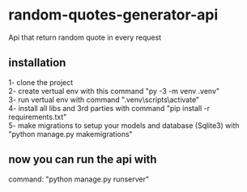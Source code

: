 # random-quotes-generator-api
Api that return random quote in every request 


## installation

1- clone the project <br /> 
2- create vertual env with this command "py -3 -m venv .venv"<br /> 
3- run vertual env with command ".venv\scripts\activate"<br /> 
4- install all libs and 3rd parties with command  "pip install -r requirements.txt"<br /> 
5- make migrations to setup your models and database (Sqlite3) with "python manage.py makemigrations"<br /> 

## now you can run the api with
command: "python manage.py runserver"
